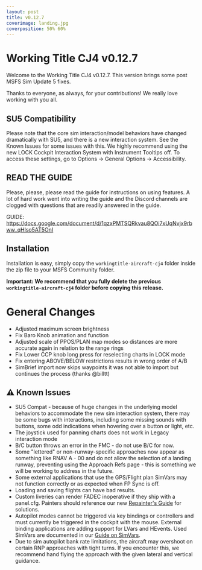 ```yaml
---
layout: post
title: v0.12.7
coverimage: landing.jpg
coverposition: 50% 60%
---
```


# Working Title CJ4 v0.12.7
Welcome to the Working Title CJ4 v0.12.7. This version brings some post MSFS Sim Update 5 fixes.

Thanks to everyone, as always, for your contributions! We really love working with you all.

## SU5 Compatibility
Please note that the core sim interaction/model behaviors have changed dramatically with SU5, and there is a new interaction system. See the Known Issues for some issues with this. We highly recommend using the new LOCK Cockpit Interaction System with Instrument Tooltips off. To access these settings, go to Options -> General Options -> Accessibility.

## READ THE GUIDE
Please, please, please read the guide for instructions on using features. A lot of hard work went into writing the guide and the Discord channels are clogged with questions that are readily answered in the guide.

GUIDE: https://docs.google.com/document/d/1qzxPMTSQRkvau8QOi7xUqNvjx9rbww_qHlso5AT5OnI

## Installation
Installation is easy, simply copy the `workingtitle-aircraft-cj4` folder inside the zip file to your MSFS Community folder. 

**Important: We recommend that you fully delete the previous `workingtitle-aircraft-cj4` folder before copying this release.**

# General Changes
- Adjusted maximum screen brightness
- Fix Baro Knob animation and function
- Adjusted scale of PPOS/PLAN map modes so distances are more accurate again in relation to the range rings
- Fix Lower CCP knob long press for reselecting charts in LOCK mode
- Fix entering ABOVE/BELOW restrictions results in wrong order of A/B 
- SimBrief import now skips waypoints it was not able to import but continues the process (thanks @billtt)

## ⚠️ Known Issues
* SU5 Compat - because of huge changes in the underlying model behaviors to accommodate the new sim interaction system, there may be some bugs with interactions, including some missing sounds with buttons, some odd indications when hovering over a button or light, etc.
* The joystick used for panning charts does not work in Legacy interaction mode
* B/C button throws an error in the FMC - do not use B/C for now.
* Some "lettered" or non-runway-specific approaches now appear as something like RNAV A - 00 and do not allow the selection of a landing runway, preventing using the Approach Refs page - this is something we will be working to address in the future.
* Some external applications that use the GPS/Flight plan SimVars may not function correctly or as expected when FP Sync is off.
* Loading and saving flights can have bad results.
* Custom liveries can render FADEC inoperative if they ship with a panel.cfg. Painters should reference our new [Repainter's Guide](https://www.workingtitle.aero/packages/cj4/guide/repainter) for solutions.
* Autopilot modes cannot be triggered via key bindings or controllers and must currently be triggered in the cockpit with the mouse. External binding applications are adding support for LVars and HEvents. Used SimVars are documented in our [Guide on SimVars](https://www.workingtitle.aero/packages/cj4/guides/simvars).
* Due to sim autopilot bank rate limitations, the aircraft may overshoot on certain RNP approaches with tight turns. If you encounter this, we recommend hand flying the approach with the given lateral and vertical guidance.
